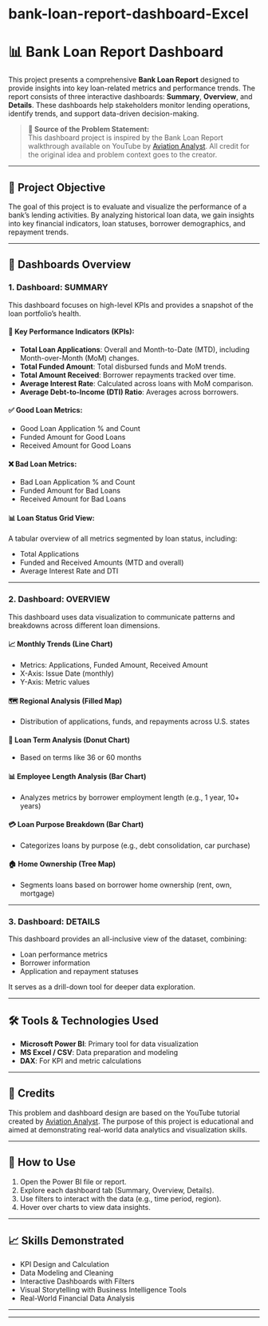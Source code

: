 # bank-loan-report-dashboard-Excel
# 📊 Bank Loan Report Dashboard

This project presents a comprehensive **Bank Loan Report** designed to provide insights into key loan-related metrics and performance trends. The report consists of three interactive dashboards: **Summary**, **Overview**, and **Details**. These dashboards help stakeholders monitor lending operations, identify trends, and support data-driven decision-making.

> **📌 Source of the Problem Statement:**  
> This dashboard project is inspired by the Bank Loan Report walkthrough available on YouTube by [Aviation Analyst](https://www.youtube.com/watch?v=yzaLl-BvHnc). All credit for the original idea and problem context goes to the creator.

---

## 🎯 Project Objective

The goal of this project is to evaluate and visualize the performance of a bank’s lending activities. By analyzing historical loan data, we gain insights into key financial indicators, loan statuses, borrower demographics, and repayment trends.

---

## 📁 Dashboards Overview

### 1. **Dashboard: SUMMARY**

This dashboard focuses on high-level KPIs and provides a snapshot of the loan portfolio’s health.

#### 🔑 Key Performance Indicators (KPIs):
- **Total Loan Applications**: Overall and Month-to-Date (MTD), including Month-over-Month (MoM) changes.
- **Total Funded Amount**: Total disbursed funds and MoM trends.
- **Total Amount Received**: Borrower repayments tracked over time.
- **Average Interest Rate**: Calculated across loans with MoM comparison.
- **Average Debt-to-Income (DTI) Ratio**: Averages across borrowers.

#### ✅ Good Loan Metrics:
- Good Loan Application % and Count
- Funded Amount for Good Loans
- Received Amount for Good Loans

#### ❌ Bad Loan Metrics:
- Bad Loan Application % and Count
- Funded Amount for Bad Loans
- Received Amount for Bad Loans

#### 📊 Loan Status Grid View:
A tabular overview of all metrics segmented by loan status, including:
- Total Applications
- Funded and Received Amounts (MTD and overall)
- Average Interest Rate and DTI

---

### 2. **Dashboard: OVERVIEW**

This dashboard uses data visualization to communicate patterns and breakdowns across different loan dimensions.

#### 📈 Monthly Trends (Line Chart)
- Metrics: Applications, Funded Amount, Received Amount
- X-Axis: Issue Date (monthly)
- Y-Axis: Metric values

#### 🗺️ Regional Analysis (Filled Map)
- Distribution of applications, funds, and repayments across U.S. states

#### 🍩 Loan Term Analysis (Donut Chart)
- Based on terms like 36 or 60 months

#### 📊 Employee Length Analysis (Bar Chart)
- Analyzes metrics by borrower employment length (e.g., 1 year, 10+ years)

#### 💳 Loan Purpose Breakdown (Bar Chart)
- Categorizes loans by purpose (e.g., debt consolidation, car purchase)

#### 🏠 Home Ownership (Tree Map)
- Segments loans based on borrower home ownership (rent, own, mortgage)

---

### 3. **Dashboard: DETAILS**

This dashboard provides an all-inclusive view of the dataset, combining:
- Loan performance metrics
- Borrower information
- Application and repayment statuses

It serves as a drill-down tool for deeper data exploration.

---

## 🛠️ Tools & Technologies Used
- **Microsoft Power BI**: Primary tool for data visualization
- **MS Excel / CSV**: Data preparation and modeling
- **DAX**: For KPI and metric calculations

---

## 📌 Credits
This problem and dashboard design are based on the YouTube tutorial created by [Aviation Analyst](https://www.youtube.com/watch?v=yzaLl-BvHnc). The purpose of this project is educational and aimed at demonstrating real-world data analytics and visualization skills.

---

## 📂 How to Use
1. Open the Power BI file or report.
2. Explore each dashboard tab (Summary, Overview, Details).
3. Use filters to interact with the data (e.g., time period, region).
4. Hover over charts to view data insights.

---

## 📈 Skills Demonstrated
- KPI Design and Calculation
- Data Modeling and Cleaning
- Interactive Dashboards with Filters
- Visual Storytelling with Business Intelligence Tools
- Real-World Financial Data Analysis

---



---

